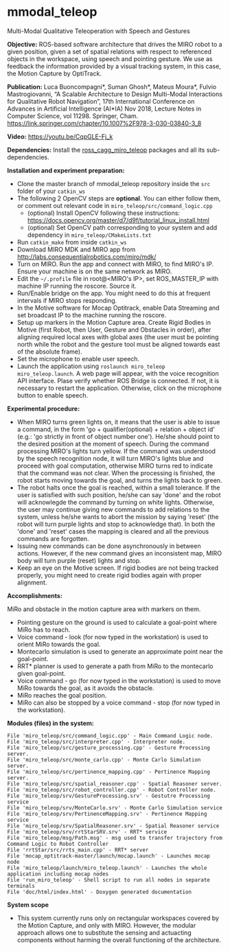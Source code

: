 # mmodal_teleop
Multi-Modal Qualitative Teleoperation with Speech and Gestures

**Objective:**
ROS-based software architecture that drives the MIRO robot to a given position, given a set of spatial relations with respect to referenced objects in the workspace, using speech and pointing gesture. We use as feedback the information provided by a visual tracking system, in this case, the Motion Capture by OptiTrack.

**Publication:**
Luca Buoncompagni*, Suman Ghosh*, Mateus Moura*, Fulvio Mastrogiovanni, “A Scalable Architecture to Design Multi-Modal Interactions for Qualitative Robot Navigation”, 17th International Conference on Advances in Artificial Intelligence (AI*IA) Nov 2018, Lecture Notes in Computer Science, vol 11298. Springer, Cham.
https://link.springer.com/chapter/10.1007%2F978-3-030-03840-3_8

**Video:**
https://youtu.be/CqpGLE-Fj_k

**Dependencies:**
Install the [ross_cagg_miro_teleop](https://github.com/EmaroLab/ros_cagg_miro_teleop) packages and all its sub-dependencies.

**Installation and experiment preparation:**
- Clone the master branch of mmodal_teleop repository inside the `src` folder of your `catkin_ws`
- The following 2 OpenCV steps are **optional**. You can either follow them, or comment out relevant code in `miro_teleop/src/command_logic.cpp`
    - (optional) Install OpenCV following these instructions: https://docs.opencv.org/master/d7/d9f/tutorial_linux_install.html
    - (optional) Set OpenCV path corresponding to your system and add dependency in `miro_teleop/CMakeLists.txt`
- Run `catkin_make` from inside `catkin_ws`
- Download MIRO MDK and MIRO app from http://labs.consequentialrobotics.com/miro/mdk/
- Turn on MIRO. Run the app and connect with MIRO, to find MIRO's IP. Ensure your machine is on the same network as MIRO.
- Edit the `~/.profile` file in root@<MIRO's IP>, set ROS_MASTER_IP with machine IP running the roscore. Source it.
- Run/Enable bridge on the app. You might need to do this at frequent intervals if MIRO stops responding.
- In the Motive software for Mocap Optitrack, enable Data Streaming and set broadcast IP to the machine running the roscore.
- Setup up markers in the Motion Capture area. Create Rigid Bodies in Motive (first Robot, then User, Gesture and Obstacles in order), after aligning required local axes with global axes (the user must be pointing north while the robot and the gesture tool must be aligned towards east of the absolute frame).
- Set the microphone to enable user speech.
- Launch the application using `roslaunch miro_teleop miro_teleop.launch`. A web page will appear, with the voice recognition API interface. Plase verify whether ROS Bridge is connected. If not, it is necessary to restart the application. Otherwise, click on the microphone button to enable speech.

**Experimental procedure:**
- When MIRO turns green lights on, it means that the user is able to issue a command, in the form 'go + qualifier(optional) + relation + object id' (e.g.: 'go strictly in front of object number one'). He/she should point to the desired position at the moment of speech. During the command processing MIRO's lights turn yellow. If the command was understood by the speech recognition node, it will turn MIRO's lights blue and proceed with goal computation, otherwise MIRO turns red to indicate that the command was not clear. When the processing is finished, the robot starts moving towards the goal, and turns the lights back to green.
- The robot halts once the goal is reached, within a small tolerance. If the user is satisfied with such position, he/she can say 'done' and the robot will acknowlegde the command by turning on white lights. Otherwise, the user may continue giving new commands to add relations to the system, unless he/she wants to abort the mission by saying 'reset' (the robot will turn purple lights and stop to acknowledge that). In both the 'done' and 'reset' cases the mapping is cleared and all the previous commands are forgotten.
- Issuing new commands can be done asynchronously in between actions. However, if the new command gives an inconsistent map, MIRO body will turn purple (reset) lights and stop.
- Keep an eye on the Motive screen. If rigid bodies are not being tracked properly, you might need to create rigid bodies again with proper alignment.


**Accomplishments:**

MiRo and obstacle in the motion capture area with markers on them.

- Pointing gesture on the ground is used to calculate a goal-point where MiRo has to reach.
- Voice command - look (for now typed in the workstation) is used to orient MiRo towards the goal.
- Montecarlo simulation is used to generate an approximate point near the goal-point.
- RRT* planner is used to generate a path from MiRo to the montecarlo given goal-point.
- Voice command - go (for now typed in the workstation) is used to move MiRo towards the goal, as it avoids the obstacle.
- MiRo reaches the goal position.
- MiRo can also be stopped by a voice command - stop (for now typed in the workstation).

 
**Modules (files) in the system:**

    File 'miro_teleop/src/command_logic.cpp' - Main Command Logic node.
    File 'miro_teleop/src/interpreter.cpp' - Interpreter node.
    File 'miro_teleop/src/gesture_processing.cpp' - Gesture Processing server.
    File 'miro_teleop/src/monte_carlo.cpp' - Monte Carlo Simulation server.
    File 'miro_teleop/src/pertinence_mapping.cpp' - Pertinence Mapping server.
    File 'miro_teleop/src/spatial_reasoner.cpp' - Spatial Reasoner server.
    File 'miro_teleop/src/robot_controller.cpp' - Robot Controller node.
    File 'miro_teleop/srv/GestureProcessing.srv' - Gestutre Processing service
    File 'miro_teleop/srv/MonteCarlo.srv' - Monte Carlo Simulation service
    File 'miro_teleop/srv/PertinenceMapping.srv' - Pertinence Mapping service
    File 'miro_teleop/srv/SpatialReasoner.srv' - Spatial Reasoner service
    File 'miro_teleop/srv/rrtStarSRV.srv' - RRT* service
    File 'miro_teleop/msg/Path.msg' - msg used to transfer trajectory from Command Logic to Robot Controller
    File 'rrtStar/src/rrts_main.cpp' - RRT* server
    File 'mocap_optitrack-master/launch/mocap.launch' - Launches mocap node
    File 'miro_teleop/launch/miro_teleop.launch' - Launches the whole application including mocap nodes
    File 'run_miro_teleop' - Shell script to run all nodes in separate terminals
    File 'doc/html/index.html' - Doxygen generated documentation

 
**System scope**
 - This system currently runs only on rectangular workspaces covered by the Motion Capture, and only with MIRO. However, the modular approach allows one to substitute the sensing and actuacting components without harming the overall functioning of the architecture.
